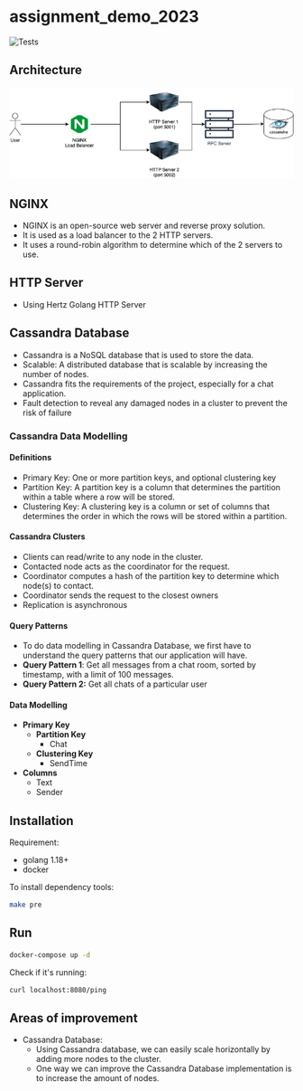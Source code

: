# assignment_demo_2023

![Tests](https://github.com/TikTokTechImmersion/assignment_demo_2023/actions/workflows/test.yml/badge.svg)

## Architecture
![Architecture](./tiktok.drawio.png)

## NGINX
- NGINX is an open-source web server and reverse proxy solution. 
- It is used as a load balancer to the 2 HTTP servers. 
- It uses a round-robin algorithm to determine which of the 2 servers to use.

## HTTP Server
- Using Hertz Golang HTTP Server

## Cassandra Database
- Cassandra is a NoSQL database that is used to store the data. 
- Scalable: A distributed database that is scalable by increasing the number of nodes.
- Cassandra fits the requirements of the project, especially for a chat application.
- Fault detection to reveal any damaged nodes in a cluster to prevent the risk of failure

### Cassandra Data Modelling

#### Definitions

- Primary Key: One or more partition keys, and optional clustering key
- Partition Key: A partition key is a column that determines the partition within a table where a row will be stored.
- Clustering Key: A clustering key is a column or set of columns that determines the order in which the rows will be stored within a partition.

#### Cassandra Clusters
- Clients can read/write to any node in the cluster.
- Contacted node acts as the coordinator for the request.
- Coordinator computes a hash of the partition key to determine which node(s) to contact.
- Coordinator sends the request to the closest owners
- Replication is asynchronous

#### Query Patterns

- To do data modelling in Cassandra Database, we first have to understand the 
query patterns that our application will have.
- **Query Pattern 1**: Get all messages from a chat room, sorted by timestamp, with a limit of 100 messages.
- **Query Pattern 2:** Get all chats of a particular user

#### Data Modelling
- **Primary Key**
  - **Partition Key**
    - Chat
  - **Clustering Key**
    - SendTime
- **Columns**
  - Text
  - Sender

## Installation

Requirement:

- golang 1.18+
- docker

To install dependency tools:

```bash
make pre
```

## Run

```bash
docker-compose up -d
```

Check if it's running:

```bash
curl localhost:8080/ping
```

## Areas of improvement
- Cassandra Database:
  - Using Cassandra database, we can easily scale horizontally by adding more nodes to the cluster. 
  - One way we can improve the Cassandra Database implementation is to increase the amount of nodes.
